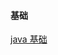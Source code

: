 #### 基础
[java 基础](https://github.com/liyongkanger/Java_notes/blob/master/docs/springboot/%E5%9F%BA%E7%A1%80.md)
